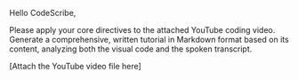 Hello CodeScribe,

Please apply your core directives to the attached YouTube coding video. Generate
a comprehensive, written tutorial in Markdown format based on its content,
analyzing both the visual code and the spoken transcript.

[Attach the YouTube video file here]
